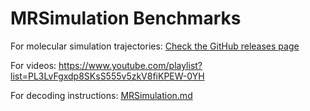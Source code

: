 # MRSimulation Benchmarks

For molecular simulation trajectories: [Check the GitHub releases page](https://github.com/philipturner/mrsimulation-benchmarks/releases)

For videos: https://www.youtube.com/playlist?list=PL3LvFgxdp8SKsS555v5zkV8fiKPEW-0YH

For decoding instructions: [MRSimulation.md](https://github.com/philipturner/molecular-renderer/blob/main/Documentation/MRSimulation.md)
